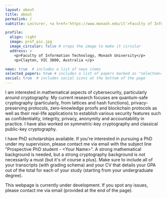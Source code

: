 ```yaml
---
layout: about
title: about
permalink: /
subtitle: Lecturer, <a href='https://www.monash.edu/it'>Faculty of Information Technology, Monash University</a>

profile:
  align: right
  image: prof_pic.jpg
  image_circular: false # crops the image to make it circular
  address: >
    <p>Faculty of Information Technology, Monash University</p>
    <p>Clayton, VIC 3800, Australia </p>

news: true  # includes a list of news items
selected_papers: true # includes a list of papers marked as "selected={true}"
social: true  # includes social icons at the bottom of the page
---
```


I am interested in mathematical aspects of cybersecurity, particularly around cryptography. My current research focuses are quantum-safe cryptography (particularly, from lattices and hash functions), privacy-preserving protocols, zero-knowledge proofs and blockchain protocols as well as their real-life applications to establish various security features such as confidentiality, integrity, privacy, anonymity and accountability in practice. I have also worked on symmetric-key cryptography and classical public-key cryptography.

I have PhD scholarships available. If you're interested in pursuing a PhD under my supervision, please contact me via email with the subject line "Prospective PhD student - \<Your Name\>". A strong mathematical background is needed, but a strong cryptography background is not necessarily a must (but it's of course a plus). Make sure to include all of your transcripts (with grading schema) and your CV that details your GPA out of the total for each of your study (starting from your undergraduate degree).

This webpage is currently under development. If you spot any issues, please contact me via email (provided at the end of the page).
